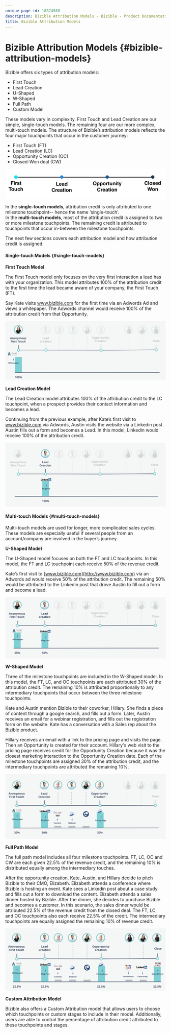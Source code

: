 ```yaml
---
unique-page-id: 18874568
description: Bizible Attribution Models - Bizible - Product Documentation
title: Bizible Attribution Models
---
```


# Bizible Attribution Models {#bizible-attribution-models}

Bizible offers six types of attribution models:

* First Touch
* Lead Creation
* U-Shaped
* W-Shaped
* Full Path
* Custom Model

These models vary in complexity. First Touch and Lead Creation are our simple, single-touch models. The remaining four are our more complex, multi-touch models. The structure of Bizible’s attribution models reflects the four major touchpoints that occur in the customer journey:

* First Touch (FT)
* Lead Creation (LC)
* Opportunity Creation (OC)
* Closed-Won deal (CW)

![](assets/1-1.png)  
  
In the **single-touch models**, attribution credit is only attributed to one milestone touchpoint-- hence the name ‘single-touch’.   
In the **multi-touch models**, most of the attribution credit is assigned to two or more milestone touchpoints. The remaining credit is attributed to touchpoints that occur in-between the milestone touchpoints.   
  
The next few sections covers each attribution model and how attribution credit is assigned.

#### Single-touch Models {#single-touch-models}

**First Touch Model** 
  
The First Touch model only focuses on the very first interaction a lead has with your organization. This model attributes 100% of the attribution credit to the first time the lead became aware of your company, the First Touch (FT).  
  
Say Kate visits www.bizible.com for the first time via an Adwords Ad and views a whitepaper. The Adwords channel would receive 100% of the attribution credit from that Opportunity.

![](assets/2.png)

**Lead Creation Model** 
  
The Lead Creation model attributes 100% of the attribution credit to the LC touchpoint, when a prospect provides their contact information and becomes a lead.   
  
Continuing from the previous example, after Kate’s first visit to www.bizible.com via Adwords, Austin visits the website via a Linkedin post. Austin fills out a form and becomes a Lead. In this model, Linkedin would receive 100% of the attribution credit.

![](assets/3.png)

#### Multi-touch Models {#multi-touch-models}

Multi-touch models are used for longer, more complicated sales cycles. These models are especially useful if several people from an account/company are involved in the buyer’s journey.  
  
**U-Shaped Model** 
  
The U-Shaped model focuses on both the FT and LC touchpoints. In this model, the FT and LC touchpoint each receive 50% of the revenue credit.  
  
Kate’s first visit to [www.bizible.com](http://www.bizible.com) via an Adwords ad would receive 50% of the attribution credit. The remaining 50% would be attributed to the Linkedin post that drove Austin to fill out a form and become a lead.

![](assets/4.png)  
  
**W-Shaped Model** 
  
Three of the milestone touchpoints are included in the W-Shaped model. In this model, the FT, LC, and OC touchpoints are each attributed 30% of the attribution credit. The remaining 10% is attributed proportionally to any intermediary touchpoints that occur between the three milestone touchpoints.  
  
Kate and Austin mention Bizible to their coworker, Hillary. She finds a piece of content through a google search, and fills out a form. Later, Austin receives an email for a webinar registration, and fills out the registration form on the website. Kate has a conversation with a Sales rep about the Bizible product.   
  
Hillary receives an email with a link to the pricing page and visits the page. Then an Opportunity is created for their account. Hillary's web visit to the pricing page receives credit for the Opportunity Creation because it was the closest marketing interaction to the Opportunity Creation date. Each of the milestone touchpoints are assigned 30% of the attribution credit, and the intermediary touchpoints are attributed the remaining 10%.

![](assets/5.png)

**Full Path Model** 
  
The full path model includes all four milestone touchpoints. FT, LC, OC and CW are each given 22.5% of the revenue credit, and the remaining 10% is distributed equally among the intermediary touches.  
  
After the opportunity creation, Kate, Austin, and Hillary decide to pitch Bizible to their CMO, Elizabeth. Elizabeth attends a conference where Bizible is hosting an event. Kate sees a Linkedin post about a case study and fills out a form to download the content. Elizabeth attends a sales dinner hosted by Bizible. After the dinner, she decides to purchase Bizible and becomes a customer. In this scenario, the sales dinner would be attributed 22.5% of the revenue credit from the closed deal. The FT, LC, and OC touchpoints also each receive 22.5% of the credit. The intermediary touchpoints are equally assigned the remaining 10% of revenue credit.

![](assets/6.png)

**Custom Attribution Model** 
  
Bizible also offers a Custom Attribution model that allows users to choose which touchpoints or custom stages to include in their model. Additionally, users are able to control the percentage of attribution credit attributed to these touchpoints and stages.
